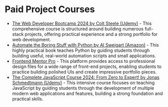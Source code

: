 # Paid Project Courses

*   [The Web Developer Bootcamp 2024 by Colt Steele (Udemy)](https://www.udemy.com/course/the-web-developer-bootcamp-2024/) - This comprehensive course is structured around building numerous full-stack projects, offering practical experience and a strong portfolio for web development.
*   [Automate the Boring Stuff with Python by Al Sweigart (Amazon)](https://www.amazon.com/Automate-Boring-Stuff-Python-Programming/dp/1593279922/) - This highly practical book teaches Python by guiding students through building useful, real-world automation scripts and small applications.
*   [Frontend Mentor Pro](https://www.frontendmentor.io/pro) - This platform provides access to professional design files for a wide range of front-end projects, enabling students to practice building polished UIs and create impressive portfolio pieces.
*   [The Complete JavaScript Course 2024: From Zero to Expert! by Jonas Schmedtmann (Udemy)](https://www.udemy.com/course/the-complete-javascript-course/) - This intensive course focuses on teaching JavaScript by guiding students through the development of multiple modern web applications and features, building a strong foundation and practical skills.